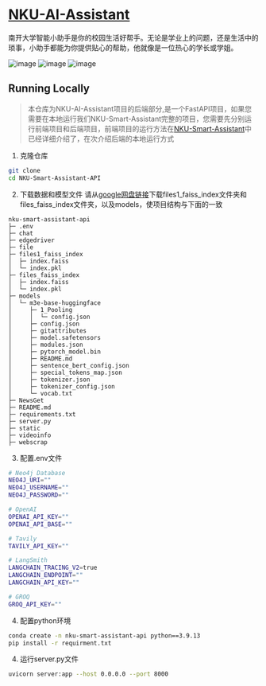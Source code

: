 # [NKU-AI-Assistant](https://www.chatnku.top)

南开大学智能小助手是你的校园生活好帮手。无论是学业上的问题，还是生活中的琐事，小助手都能为你提供贴心的帮助，他就像是一位热心的学长或学姐。

![image](https://github.com/user-attachments/assets/22290420-9167-4a14-83e6-5517db24d673)
![image](https://github.com/user-attachments/assets/165ccf84-41ef-4288-811a-e340951254d7)
![image](https://github.com/user-attachments/assets/d69ffb81-519d-4291-a193-040c5b6156a6)


## Running Locally

> 本仓库为NKU-AI-Assistant项目的后端部分,是一个FastAPI项目，如果您需要在本地运行我们NKU-Smart-Assistant完整的项目，您需要先分别运行前端项目和后端项目，前端项目的运行方法在[NKU-Smart-Assistant](https://github.com/Wenjun-Ji/NKU-Smart-Assistant)中已经详细介绍了，在次介绍后端的本地运行方式

1. 克隆仓库

```bash
git clone
cd NKU-Smart-Assistant-API
```

2. 下载数据和模型文件
请从[google网盘链接](https://drive.google.com/drive/folders/1yZ37BqKC0dqKKxjUXGctOtDeEhwSU9lr?usp=drive_link)下载files1_faiss_index文件夹和files_faiss_index文件夹，以及models，使项目结构与下面的一致
```
nku-smart-assistant-api
├─ .env
├─ chat
├─ edgedriver
├─ file
├─ files1_faiss_index
│  ├─ index.faiss
│  └─ index.pkl
├─ files_faiss_index
│  ├─ index.faiss
│  └─ index.pkl
├─ models
│  └─ m3e-base-huggingface
│     ├─ 1_Pooling
│     │  └─ config.json
│     ├─ config.json
│     ├─ gitattributes
│     ├─ model.safetensors
│     ├─ modules.json
│     ├─ pytorch_model.bin
│     ├─ README.md
│     ├─ sentence_bert_config.json
│     ├─ special_tokens_map.json
│     ├─ tokenizer.json
│     ├─ tokenizer_config.json
│     └─ vocab.txt
├─ NewsGet
├─ README.md
├─ requirements.txt
├─ server.py
├─ static
├─ videoinfo
├─ webscrap
```

3. 配置.env文件

```bash
# Neo4j Database 
NEO4J_URI=""
NEO4J_USERNAME=""
NEO4J_PASSWORD=""

# OpenAI
OPENAI_API_KEY=""
OPENAI_API_BASE=""

# Tavily
TAVILY_API_KEY=""

# LangSmith 
LANGCHAIN_TRACING_V2=true
LANGCHAIN_ENDPOINT=""
LANGCHAIN_API_KEY=""

# GROQ
GROQ_API_KEY=""
```

4. 配置python环境
```bash
conda create -n nku-smart-assistant-api python==3.9.13
pip install -r requirment.txt
```
4. 运行server.py文件
```bash
uvicorn server:app --host 0.0.0.0 --port 8000
```



